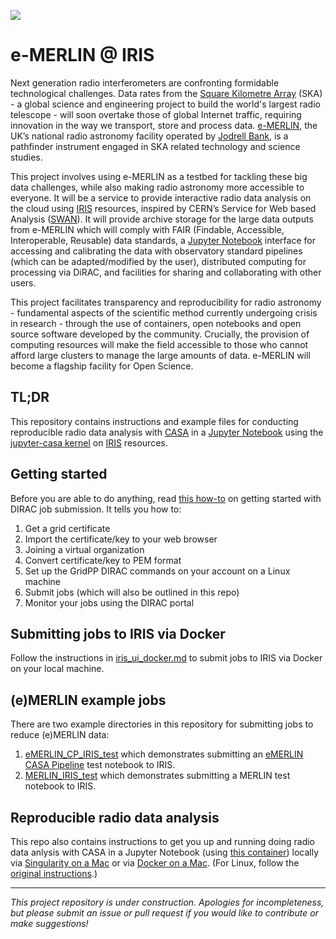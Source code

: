 


![](http://www.e-merlin.ac.uk/images/e-MERLIN_logo_smallish_icon.png) 
# e-MERLIN @ IRIS 

Next generation radio interferometers are confronting formidable technological challenges. Data rates from the [Square Kilometre Array](https://www.skatelescope.org/) (SKA) - a global science and engineering project to build the world's largest radio telescope - will soon overtake those of global Internet traffic, requiring innovation in the way we transport, store and process data. [e-MERLIN](http://www.e-merlin.ac.uk/), the UK’s national radio astronomy facility operated by [Jodrell Bank](http://www.jodrellbank.manchester.ac.uk/), is a pathfinder instrument engaged in SKA related technology and science studies. 

This project involves using e-MERLIN as a testbed for tackling these big data challenges, while also making radio astronomy more accessible to everyone. It will be a service to provide interactive radio data analysis on the cloud using [IRIS](https://www.iris.ac.uk/) resources, inspired by CERN’s Service for Web based Analysis ([SWAN](https://swan.web.cern.ch/)). It will provide archive storage for the large data outputs from e-MERLIN which will comply with FAIR (Findable, Accessible, Interoperable, Reusable) data standards, a [Jupyter Notebook](https://jupyter.org/) interface for accessing and calibrating the data with observatory standard pipelines (which can be adapted/modified by the user), distributed computing for processing via DiRAC, and facilities for sharing and collaborating with other users. 

This project facilitates transparency and reproducibility for radio astronomy - fundamental aspects of the scientific method currently undergoing crisis in research - through the use of containers, open notebooks and open source software developed by the community. Crucially, the provision of computing resources will make the field accessible to those who cannot afford large clusters to manage the large amounts of data. e-MERLIN will become a flagship facility for Open Science.

## TL;DR

This repository contains instructions and example files for conducting reproducible radio data analysis with [CASA](https://casa.nrao.edu/) in a [Jupyter Notebook](https://jupyter.org/) using the [jupyter-casa kernel](https://github.com/aardk/jupyter-casa) on [IRIS](https://www.iris.ac.uk/) resources.

## Getting started

Before you are able to do anything, read [this how-to](https://github.com/MANHEP/man-dirac/blob/master/READMEnew) on getting started with DIRAC job submission. It tells you how to:

1. Get a grid certificate
2. Import the certificate/key to your web browser
3. Joining a virtual organization
4. Convert certificate/key to PEM format
5. Set up the GridPP DIRAC commands on your account on a Linux machine
6. Submit jobs (which will also be outlined in this repo)
7. Monitor your jobs using the DIRAC portal

## Submitting jobs to IRIS via Docker

Follow the instructions in [iris_ui_docker.md](https://github.com/rainsworth/eMERLIN-IRIS/blob/master/iris_ui_docker.md) to submit jobs to IRIS via Docker on your local machine.

## (e)MERLIN example jobs

There are two example directories in this repository for submitting jobs to reduce (e)MERLIN data:

1. [eMERLIN_CP_IRIS_test](https://github.com/rainsworth/eMERLIN-IRIS/tree/master/eMERLIN_CP_IRIS_test) which demonstrates submitting an [eMERLIN CASA Pipeline](https://github.com/e-merlin/eMERLIN_CASA_pipeline) test notebook to IRIS.
2. [MERLIN_IRIS_test](https://github.com/rainsworth/eMERLIN-IRIS/tree/master/MERLIN_IRIS_test) which demonstrates submitting a MERLIN test notebook to IRIS.


## Reproducible radio data analysis

This repo also contains instructions to get you up and running doing radio data anlysis with CASA in a Jupyter Notebook (using [this container](https://github.com/aardk/jupyter-casa)) locally via [Singularity on a Mac](https://github.com/rainsworth/eMERLIN-IRIS/blob/master/singularity_mac.md) or via [Docker on a Mac](https://github.com/rainsworth/eMERLIN-IRIS/blob/master/docker_mac.md). (For Linux, follow the [original instructions](https://github.com/aardk/jupyter-casa).)

---

*This project repository is under construction. Apologies for incompleteness, but please submit an issue or pull request if you would like to contribute or make suggestions!*
